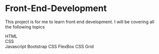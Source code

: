 # Front-End-Development
This project is for me to learn front end development.
I will be covering all the following topics 

HTML<br>
CSS <br>
Javascript
Bootstrap 
CSS FlexBox 
CSS Grid

